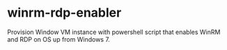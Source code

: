 # winrm-rdp-enabler
Provision Window VM instance with powershell script that enables WinRM and RDP on OS up from Windows 7.
